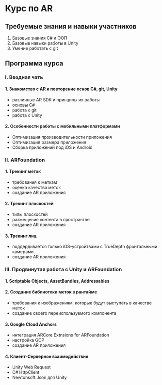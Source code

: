 # Курс по AR

## Требуемые знания и навыки участников

1. Базовые знания C# и ООП
2. Базовые навыки работы в Unity
3. Умение работать с git

## Программа курса

### I. Вводная чать

#### 1. Знакомство с AR и повторение основ C#, git, Unity

- различные AR SDK и принципы их работы
- основы C#
- работа с git
- работа с Unity

#### 2. Особенности работы с мобильными платформами

- Оптимизация производительности приложения
- Оптимизация размера приложения
- Сборка приложений под iOS и Android

### II. ARFoundation

#### 1. Трекинг меток

- требования к меткам
- оценка качества меток
- создание AR приложения

#### 2. Трекинг плоскостей

- типы плоскостей
- размещение контента в пространтве
- создание AR приложения

#### 3. Трекинг лиц

- поддердивается только iOS-устройтвами с TrueDepth фронтальными камерами
- создание AR приложения

### III. Продвинутая работа c Unity и ARFoundation

#### 1. Scriptable Objects, AssetBundles, Addressables

#### 2. Создание библиотеки меток в рантайме

- требования к изображениям, которые будут выступать в качестве меток
- создание своего переиспользуемого компонента

#### 3. Google Cloud Anchors

- интеграция ARCore Extnsions for ARFoundation
- настройка GCP
- создание AR приложения

#### 4. Клиент-Серверное взаимодействие

- Unity Web Request
- C# HttpClient
- Newtonsoft.Json для Unity

